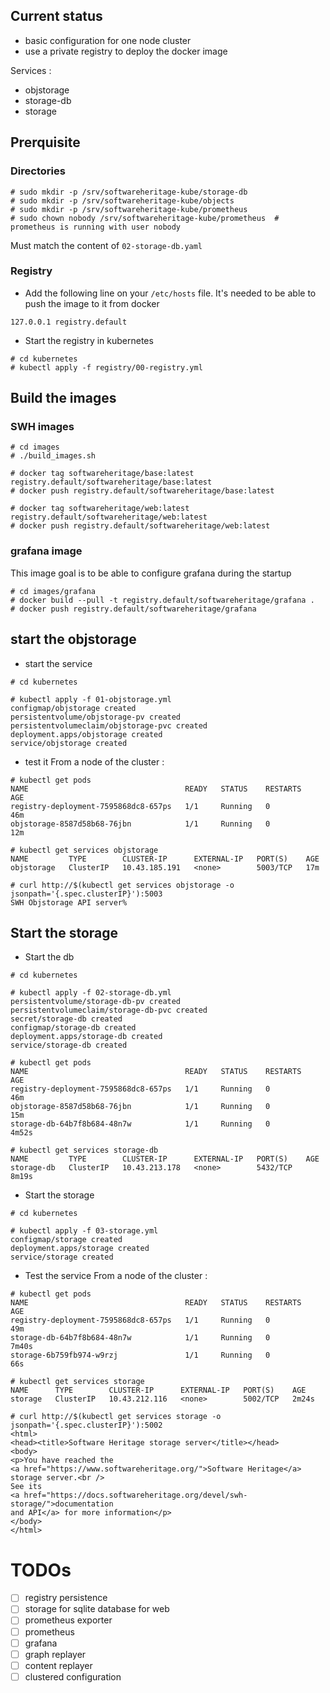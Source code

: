 ## Current status

- basic configuration for one node cluster
- use a private registry to deploy the docker image

Services :
- objstorage
- storage-db
- storage
## Prerquisite

### Directories
```
# sudo mkdir -p /srv/softwareheritage-kube/storage-db
# sudo mkdir -p /srv/softwareheritage-kube/objects
# sudo mkdir -p /srv/softwareheritage-kube/prometheus 
# sudo chown nobody /srv/softwareheritage-kube/prometheus  # prometheus is running with user nobody
```
Must match the content of `02-storage-db.yaml`

### Registry

- Add the following line on your `/etc/hosts` file. It's needed to be able to
  push the image to it from docker
```
127.0.0.1 registry.default
```
- Start the registry in kubernetes
```
# cd kubernetes
# kubectl apply -f registry/00-registry.yml
```

## Build the images

### SWH images

```
# cd images
# ./build_images.sh

# docker tag softwareheritage/base:latest registry.default/softwareheritage/base:latest
# docker push registry.default/softwareheritage/base:latest

# docker tag softwareheritage/web:latest registry.default/softwareheritage/web:latest
# docker push registry.default/softwareheritage/web:latest

```

### grafana image

This image goal is to be able to configure grafana during the startup

```
# cd images/grafana
# docker build --pull -t registry.default/softwareheritage/grafana .
# docker push registry.default/softwareheritage/grafana
```

## start the objstorage

- start the service
```
# cd kubernetes

# kubectl apply -f 01-objstorage.yml
configmap/objstorage created
persistentvolume/objstorage-pv created
persistentvolumeclaim/objstorage-pvc created
deployment.apps/objstorage created
service/objstorage created
```
- test it
From a node of the cluster :
```
# kubectl get pods
NAME                                   READY   STATUS    RESTARTS   AGE
registry-deployment-7595868dc8-657ps   1/1     Running   0          46m
objstorage-8587d58b68-76jbn            1/1     Running   0          12m

# kubectl get services objstorage
NAME         TYPE        CLUSTER-IP      EXTERNAL-IP   PORT(S)    AGE
objstorage   ClusterIP   10.43.185.191   <none>        5003/TCP   17m

# curl http://$(kubectl get services objstorage -o jsonpath='{.spec.clusterIP}'):5003
SWH Objstorage API server%  
```
## Start the storage

- Start the db
```
# cd kubernetes

# kubectl apply -f 02-storage-db.yml
persistentvolume/storage-db-pv created
persistentvolumeclaim/storage-db-pvc created
secret/storage-db created
configmap/storage-db created
deployment.apps/storage-db created
service/storage-db created

# kubectl get pods
NAME                                   READY   STATUS    RESTARTS   AGE
registry-deployment-7595868dc8-657ps   1/1     Running   0          46m
objstorage-8587d58b68-76jbn            1/1     Running   0          15m
storage-db-64b7f8b684-48n7w            1/1     Running   0          4m52s

# kubectl get services storage-db
NAME         TYPE        CLUSTER-IP      EXTERNAL-IP   PORT(S)    AGE
storage-db   ClusterIP   10.43.213.178   <none>        5432/TCP   8m19s
```
- Start the storage
```
# cd kubernetes

# kubectl apply -f 03-storage.yml
configmap/storage created
deployment.apps/storage created
service/storage created
```

- Test the service
From a node of the cluster :
```
# kubectl get pods
NAME                                   READY   STATUS    RESTARTS   AGE
registry-deployment-7595868dc8-657ps   1/1     Running   0          49m
storage-db-64b7f8b684-48n7w            1/1     Running   0          7m40s
storage-6b759fb974-w9rzj               1/1     Running   0          66s

# kubectl get services storage
NAME      TYPE        CLUSTER-IP      EXTERNAL-IP   PORT(S)    AGE
storage   ClusterIP   10.43.212.116   <none>        5002/TCP   2m24s

# curl http://$(kubectl get services storage -o jsonpath='{.spec.clusterIP}'):5002
<html>
<head><title>Software Heritage storage server</title></head>
<body>
<p>You have reached the
<a href="https://www.softwareheritage.org/">Software Heritage</a>
storage server.<br />
See its
<a href="https://docs.softwareheritage.org/devel/swh-storage/">documentation
and API</a> for more information</p>
</body>
</html>
```

# TODOs

- [ ] registry persistence
- [ ] storage for sqlite database for web
- [ ] prometheus exporter
- [ ] prometheus
- [ ] grafana
- [ ] graph replayer
- [ ] content replayer
- [ ] clustered configuration
